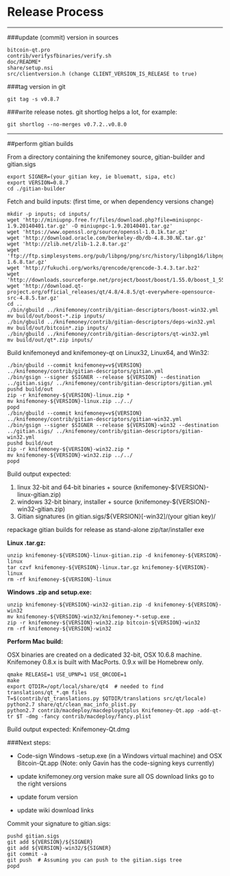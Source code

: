 Release Process
====================

* * *

###update (commit) version in sources


	bitcoin-qt.pro
	contrib/verifysfbinaries/verify.sh
	doc/README*
	share/setup.nsi
	src/clientversion.h (change CLIENT_VERSION_IS_RELEASE to true)

###tag version in git

	git tag -s v0.8.7

###write release notes. git shortlog helps a lot, for example:

	git shortlog --no-merges v0.7.2..v0.8.0

* * *

##perform gitian builds

 From a directory containing the knifemoney source, gitian-builder and gitian.sigs
  
	export SIGNER=(your gitian key, ie bluematt, sipa, etc)
	export VERSION=0.8.7
	cd ./gitian-builder

 Fetch and build inputs: (first time, or when dependency versions change)

	mkdir -p inputs; cd inputs/
	wget 'http://miniupnp.free.fr/files/download.php?file=miniupnpc-1.9.20140401.tar.gz' -O miniupnpc-1.9.20140401.tar.gz'
	wget 'https://www.openssl.org/source/openssl-1.0.1k.tar.gz'
	wget 'http://download.oracle.com/berkeley-db/db-4.8.30.NC.tar.gz'
	wget 'http://zlib.net/zlib-1.2.8.tar.gz'
	wget 'ftp://ftp.simplesystems.org/pub/libpng/png/src/history/libpng16/libpng-1.6.8.tar.gz'
	wget 'http://fukuchi.org/works/qrencode/qrencode-3.4.3.tar.bz2'
	wget 'http://downloads.sourceforge.net/project/boost/boost/1.55.0/boost_1_55_0.tar.bz2'
	wget 'http://download.qt-project.org/official_releases/qt/4.8/4.8.5/qt-everywhere-opensource-src-4.8.5.tar.gz'
	cd ..
	./bin/gbuild ../knifemoney/contrib/gitian-descriptors/boost-win32.yml
	mv build/out/boost-*.zip inputs/
	./bin/gbuild ../knifemoney/contrib/gitian-descriptors/deps-win32.yml
	mv build/out/bitcoin*.zip inputs/
	./bin/gbuild ../knifemoney/contrib/gitian-descriptors/qt-win32.yml
	mv build/out/qt*.zip inputs/

 Build knifemoneyd and knifemoney-qt on Linux32, Linux64, and Win32:
  
	./bin/gbuild --commit knifemoney=v${VERSION} ../knifemoney/contrib/gitian-descriptors/gitian.yml
	./bin/gsign --signer $SIGNER --release ${VERSION} --destination ../gitian.sigs/ ../knifemoney/contrib/gitian-descriptors/gitian.yml
	pushd build/out
	zip -r knifemoney-${VERSION}-linux.zip *
	mv knifemoney-${VERSION}-linux.zip ../../
	popd
	./bin/gbuild --commit knifemoney=v${VERSION} ../knifemoney/contrib/gitian-descriptors/gitian-win32.yml
	./bin/gsign --signer $SIGNER --release ${VERSION}-win32 --destination ../gitian.sigs/ ../knifemoney/contrib/gitian-descriptors/gitian-win32.yml
	pushd build/out
	zip -r knifemoney-${VERSION}-win32.zip *
	mv knifemoney-${VERSION}-win32.zip ../../
	popd

  Build output expected:

  1. linux 32-bit and 64-bit binaries + source (knifemoney-${VERSION}-linux-gitian.zip)
  2. windows 32-bit binary, installer + source (knifemoney-${VERSION}-win32-gitian.zip)
  3. Gitian signatures (in gitian.sigs/${VERSION}[-win32]/(your gitian key)/

repackage gitian builds for release as stand-alone zip/tar/installer exe

**Linux .tar.gz:**

	unzip knifemoney-${VERSION}-linux-gitian.zip -d knifemoney-${VERSION}-linux
	tar czvf knifemoney-${VERSION}-linux.tar.gz knifemoney-${VERSION}-linux
	rm -rf knifemoney-${VERSION}-linux

**Windows .zip and setup.exe:**

	unzip knifemoney-${VERSION}-win32-gitian.zip -d knifemoney-${VERSION}-win32
	mv knifemoney-${VERSION}-win32/knifemoney-*-setup.exe .
	zip -r knifemoney-${VERSION}-win32.zip bitcoin-${VERSION}-win32
	rm -rf knifemoney-${VERSION}-win32

**Perform Mac build:**

  OSX binaries are created on a dedicated 32-bit, OSX 10.6.8 machine.
  Knifemoney 0.8.x is built with MacPorts.  0.9.x will be Homebrew only.

	qmake RELEASE=1 USE_UPNP=1 USE_QRCODE=1
	make
	export QTDIR=/opt/local/share/qt4  # needed to find translations/qt_*.qm files
	T=$(contrib/qt_translations.py $QTDIR/translations src/qt/locale)
	python2.7 share/qt/clean_mac_info_plist.py
	python2.7 contrib/macdeploy/macdeployqtplus Knifemoney-Qt.app -add-qt-tr $T -dmg -fancy contrib/macdeploy/fancy.plist

 Build output expected: Knifemoney-Qt.dmg

###Next steps:

* Code-sign Windows -setup.exe (in a Windows virtual machine) and
  OSX Bitcoin-Qt.app (Note: only Gavin has the code-signing keys currently)

* update knifemoney.org version
  make sure all OS download links go to the right versions

* update forum version

* update wiki download links

Commit your signature to gitian.sigs:

	pushd gitian.sigs
	git add ${VERSION}/${SIGNER}
	git add ${VERSION}-win32/${SIGNER}
	git commit -a
	git push  # Assuming you can push to the gitian.sigs tree
	popd

